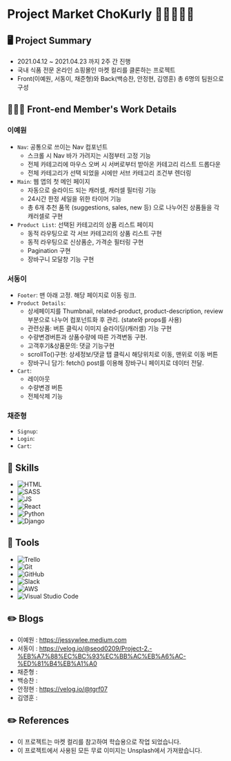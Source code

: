 # Project Market ChoKurly 🍫🍪🍩🍭🧁
## 🖥 Project Summary
- 2021.04.12 ~ 2021.04.23 까지 2주 간 진행
- 국내 식품 전문 온라인 쇼핑몰인 마켓 컬리를 클론하는 프로젝트
- Front(이예원, 서동이, 채준형)와 Back(백승찬, 안정현, 김영훈) 총 6명의 팀원으로 구성

## 👩🏻‍💻 Front-end Member's Work Details
### 이예원
- `Nav`: 공통으로 쓰이는 Nav 컴포넌트
    - 스크롤 시 Nav 바가 가려지는 시점부터 고정 기능
    - 전체 카테고리에 마우스 오버 시 서버로부터 받아온 카테고리 리스트 드롭다운
    - 전체 카테고리가 선택 되었을 시에만 서브 카테고리 조건부 렌더링
- `Main`: 웹 앱의 첫 메인 페이지
    - 자동으로 슬라이드 되는 캐러셀, 캐러셀 필터링 기능
    - 24시간 한정 세일을 위한 타이머 기능
    - 총 6개 추천 품목 (suggestions, sales, new 등) 으로 나누어진 상품들을 각 캐러셀로 구현  
- `Product List`: 선택된 카테고리의 상품 리스트 페이지
    - 동적 라우팅으로 각 서브 카테고리의 상품 리스트 구현
    - 동적 라우팅으로 신상품순, 가격순 필터링 구현
    - Pagination 구현
    - 장바구니 모달창 기능 구현
### 서동이
- `Footer`: 맨 아래 고정. 해당 페이지로 이동 링크.
- `Product Details`: 
   - 상세페이지를 Thumbnail, related-product, product-description, review 부분으로 나누어 컴포넌트화 후 관리. (state와 props를 사용)
   - 관련상품: 버튼 클릭시 이미지 슬라이딩(캐러셀) 기능 구현
   - 수량변경버튼과 상품수량에 따른 가격변동 구현.
   - 고객후기&상품문의: 댓글 기능구현
   - scrollTo()구현: 상세정보/댓글 탭 클릭시 해당위치로 이동, 맨위로 이동 버튼
   - 장바구니 담기: fetch() post를 이용해 장바구니 페이지로 데이터 전달.
- `Cart`:
   - 레이아웃
   - 수량변경 버튼
   - 전체삭제 기능


### 채준형
- `Signup`: 
- `Login`: 
- `Cart`:

## 🔧 Skills
- ![HTML](https://img.shields.io/badge/HTML5-E34F26?style=for-the-badge&logo=html5&logoColor=white)
- ![SASS](https://img.shields.io/badge/Sass-CC6699?style=for-the-badge&logo=sass&logoColor=white)
- ![JS](https://img.shields.io/badge/JavaScript-F7DF1E?style=for-the-badge&logo=javascript&logoColor=black)
- ![React](https://img.shields.io/badge/React-20232A?style=for-the-badge&logo=react&logoColor=61DAFB)
- ![Python](https://img.shields.io/badge/Python-14354C?style=for-the-badge&logo=python&logoColor=white)
- ![Django](https://img.shields.io/badge/Django-092E20?style=for-the-badge&logo=django&logoColor=white)

## 🔧 Tools
- <img alt="Trello" src="https://img.shields.io/badge/Trello-%23026AA7.svg?&style=for-the-badge&logo=Trello&logoColor=white"/>
- <img alt="Git" src="https://img.shields.io/badge/git-%23F05033.svg?&style=for-the-badge&logo=git&logoColor=white"/>
- <img alt="GitHub" src="https://img.shields.io/badge/github-%23121011.svg?&style=for-the-badge&logo=github&logoColor=white"/>
- <img alt="Slack" src="https://img.shields.io/badge/Slack-4A154B?style=for-the-badge&logo=slack&logoColor=white" />
- <img alt="AWS" src="https://img.shields.io/badge/AWS-%23FF9900.svg?&style=for-the-badge&logo=amazon-aws&logoColor=white"/>
- <img alt="Visual Studio Code" src="https://img.shields.io/badge/VisualStudioCode-0078d7.svg?&style=for-the-badge&logo=visual-studio-code&logoColor=white"/>
## ✏️ Blogs
- 이예원 : https://jessywlee.medium.com
- 서동이 : https://velog.io/@seod0209/Project-2.-%EB%A7%88%EC%BC%93%EC%BB%AC%EB%A6%AC-%ED%81%B4%EB%A1%A0
- 채준형 : 
- 백승찬 : 
- 안정현 : https://velog.io/@tgrf07
- 김영훈 : 

## ✏️ References
- 이 프로젝트는 마켓 컬리를 참고하여 학습용으로 작업 되었습니다.
- 이 프로젝트에서 사용된 모든 무료 이미지는 Unsplash에서 가져왔습니다.
